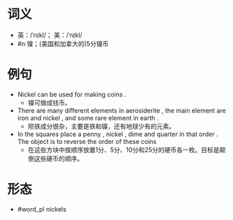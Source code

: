 # 词义
- 英：/ˈnɪkl/； 美：/ˈnɪkl/
- #n 镍；(美国和加拿大的)5分镍币
# 例句
- Nickel can be used for making coins .
	- 镍可做成钱币。
- There are many different elements in aerosiderite , the main element are iron and nickel , and some rare element in earth .
	- 陨铁成分很杂，主要是铁和镍，还有地球少有的元素。
- In the squares place a penny , nickel , dime and quarter in that order . The object is to reverse the order of these coins
	- 在这些方块中按顺序放置1分、5分、10分和25分的硬币各一枚。目标是颠倒这些硬币的顺序。
# 形态
- #word_pl nickels
